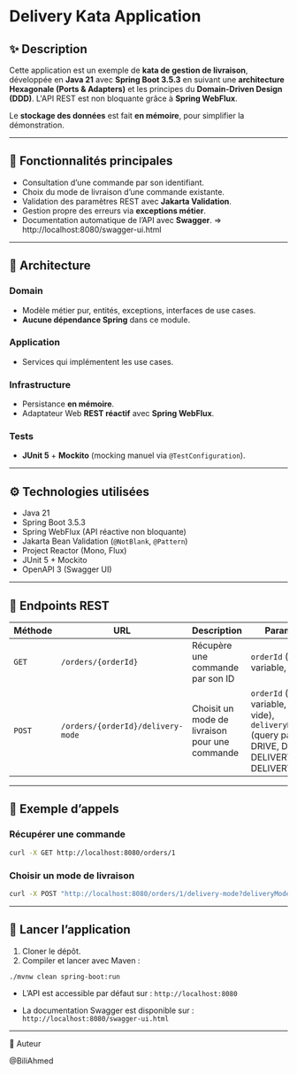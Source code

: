 # Delivery Kata Application

## ✨ Description

Cette application est un exemple de **kata de gestion de livraison**, développée en **Java 21** avec **Spring Boot 3.5.3** en suivant une **architecture Hexagonale (Ports & Adapters)** et les principes du **Domain-Driven Design (DDD)**. L'API REST est non bloquante grâce à **Spring WebFlux**.

Le **stockage des données** est fait **en mémoire**, pour simplifier la démonstration.

---

## 🔧 Fonctionnalités principales

* Consultation d’une commande par son identifiant.
* Choix du mode de livraison d’une commande existante.
* Validation des paramètres REST avec **Jakarta Validation**.
* Gestion propre des erreurs via **exceptions métier**.
* Documentation automatique de l’API avec **Swagger**. => http://localhost:8080/swagger-ui.html

---

## 📏 Architecture

### Domain

* Modèle métier pur, entités, exceptions, interfaces de use cases.
* **Aucune dépendance Spring** dans ce module.

### Application

* Services qui implémentent les use cases.

### Infrastructure

* Persistance **en mémoire**.
* Adaptateur Web **REST réactif** avec **Spring WebFlux**.

### Tests

* **JUnit 5** + **Mockito** (mocking manuel via `@TestConfiguration`).

---

## ⚙️ Technologies utilisées

* Java 21
* Spring Boot 3.5.3
* Spring WebFlux (API réactive non bloquante)
* Jakarta Bean Validation (`@NotBlank`, `@Pattern`)
* Project Reactor (Mono, Flux)
* JUnit 5 + Mockito
* OpenAPI 3 (Swagger UI)

---

## 🚀 Endpoints REST

| Méthode | URL                               | Description                                    | Paramètres                                                                                                           |
| ------- | --------------------------------- | ---------------------------------------------- | -------------------------------------------------------------------------------------------------------------------- |
| `GET`   | `/orders/{orderId}`               | Récupère une commande par son ID               | `orderId` (path variable, non vide)                                                                                  |
| `POST`  | `/orders/{orderId}/delivery-mode` | Choisit un mode de livraison pour une commande | `orderId` (path variable, non vide), `deliveryMode` (query param : DRIVE, DELIVERY, DELIVERY\_TODAY, DELIVERY\_ASAP) |

---

## 📃 Exemple d’appels

### Récupérer une commande

```bash
curl -X GET http://localhost:8080/orders/1
```

### Choisir un mode de livraison

```bash
curl -X POST "http://localhost:8080/orders/1/delivery-mode?deliveryMode=DRIVE"
```

---

## 🚧 Lancer l’application

1. Cloner le dépôt.
2. Compiler et lancer avec Maven :

```bash
./mvnw clean spring-boot:run
```

* L’API est accessible par défaut sur :
  `http://localhost:8080`

* La documentation Swagger est disponible sur :
  `http://localhost:8080/swagger-ui.html`

---

👤 Auteur

@BiliAhmed

